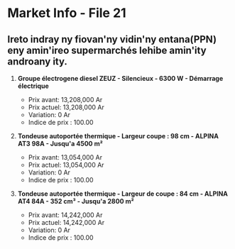 # Market Info - File 21

## Ireto indray ny fiovan'ny vidin'ny entana(PPN) eny amin'ireo supermarchés lehibe amin'ity androany ity.

1. **Groupe électrogene diesel ZEUZ - Silencieux - 6300 W - Démarrage électrique**
   - Prix avant: 13,208,000 Ar
   - Prix actuel: 13,208,000 Ar
   - Variation: 0 Ar
   - Indice de prix : 100.00

2. **Tondeuse autoportée thermique - Largeur coupe : 98 cm - ALPINA AT3 98A - Jusqu'a 4500 m²**
   - Prix avant: 13,054,000 Ar
   - Prix actuel: 13,054,000 Ar
   - Variation: 0 Ar
   - Indice de prix : 100.00

3. **Tondeuse autoportée thermique - Largeur de coupe : 84 cm - ALPINA AT4 84A - 352 cm³ - Jusqu'a 2800 m²**
   - Prix avant: 14,242,000 Ar
   - Prix actuel: 14,242,000 Ar
   - Variation: 0 Ar
   - Indice de prix : 100.00


